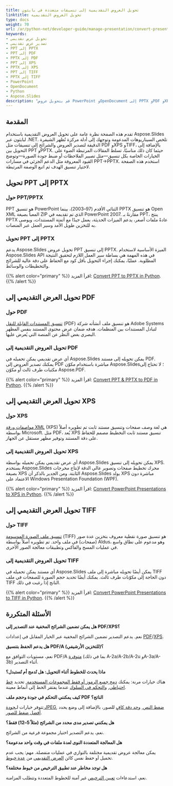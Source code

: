```yaml
---
title: تحويل العروض التقديمية إلى تنسيقات متعددة في بايثون
linktitle: تحويل العروض التقديمية
type: docs
weight: 70
url: /ar/python-net/developer-guide/manage-presentation/convert-presentation/
keywords:
- تحويل عرض تقديمي
- تصدير عرض تقديمي
- PPT إلى PPTX
- PPT إلى PDF
- PPTX إلى PDF
- PPT إلى XPS
- PPTX إلى XPS
- PPT إلى TIFF
- PPTX إلى TIFF
- PowerPoint
- OpenDocument
- Python
- Aspose.Slides
description: "قم بتحويل عروض PowerPoint وOpenDocument إلى PPTX وPDF وXPS وTIFF وأكثر باستخدام Aspose.Slides لبايثون عبر .NET. تحويل بسيط وعالي الجودة."
---
```


## **المقدمة**

تقدم هذه الصفحة نظرة عامة على تحويل العروض التقديمية باستخدام Aspose.Slides لبايثون عبر .NET. تلخص السيناريوهات المدعومة وتوجهك إلى أدلة مركزة تُظهر الشيفرة الدقيقة لتصدير العروض والشرائح إلى تنسيقات مثل PDF وXPS وTIFF، بالإضافة إلى التحويل بين PPT وPPTX. حيثما كان ذلك مناسبًا، تسلط المقالات المرتبطة الضوء على الخيارات الخاصة بكل تنسيق—مثل تصيير الملاحظات أو ضبط جودة الصورة—وتوضح القيود المعروفة مثل الدعم الجزئي في مسارات PPT→PPTX. استخدم هذه الصفحة لاختيار تنسيق الهدف ثم اتبع الوصفة المرتبطة.

## **تحويل PPT إلى PPTX**

### **حول PPT/PPTX**

PPT هو تنسيق PowerPoint الثنائي الأقدم (97–2003)، بينما PPTX هو تنسيق Open XML المعبأ بصيغة ZIP الذي تم تقديمه في PowerPoint 2007. مقارنةً بـ PPT، ينتج PPTX عادةً ملفات أصغر، يدعم الميزات الحديثة، يعمل جيدًا مع أتمتة المستندات، ويوصى به للتخزين طويل الأمد وسير العمل عبر المنصات.

### **تحويل PPT إلى PPTX**

يدعم Aspose.Slides تحويل عروض PPT إلى تنسيق PPTX. الميزة الأساسية لاستخدام Aspose.Slides API في هذه المهمة هي بساطة سير العمل اللازم لتحقيق النتيجة المطلوبة. عمليًا، يمكنك إجراء التحويل بأقل كود مع الحفاظ على دقة عالية للشرائح والتخطيطات والوسائط.

{{% alert color="primary" %}}
اقرأ المزيد: [Convert PPT to PPTX in Python](/slides/ar/python-net/convert-ppt-to-pptx/).
{{% /alert %}}

## **تحويل العرض التقديمي إلى PDF**

### **حول PDF**

[تنسيق المستندات القابلة للنقل](https://en.wikipedia.org/wiki/PDF) (PDF) هو تنسيق ملف أنشأته شركة Adobe Systems لتبادل المستندات بين المنظمات. هدفه ضمان عرض محتوى المستند بنفس المظهر البصري بغض النظر عن المنصة التي يُعرض عليها.

### **تحويل العروض التقديمية إلى PDF**

أي عرض تقديمي يمكن تحميله في Aspose.Slides يمكن تحويله إلى مستند PDF. يمكنك تصدير العروض إلى PDF مباشرة باستخدام مكوّن Aspose.Slides؛ لا تحتاج إلى مكتبات طرف ثالث أو مكوّن Aspose.PDF.

{{% alert color="primary" %}}
اقرأ المزيد: [Convert PPT & PPTX to PDF in Python](/slides/ar/python-net/convert-powerpoint-to-pdf/).
{{% /alert %}}

## **تحويل العرض التقديمي إلى XPS**

### **حول XPS**

[مواصفات ورقة XML](https://en.wikipedia.org/wiki/Open_XML_Paper_Specification) (XPS) هي لغة وصف صفحات وتنسيق مستند ثابت تم تطويره أصلاً بواسطة Microsoft. مثل PDF، يُعد XPS تنسيق مستند ثابت التخطيط مصمم للحفاظ على دقة المستند وتوفير مظهر مستقل عن الجهاز.

### **تحويل العروض التقديمية إلى XPS**

أي عرض تقديمي يمكن تحميله بواسطة Aspose.Slides يمكن تحويله إلى تنسيق XPS. يستخدم Aspose.Slides محرك تخطيط صفحات وتصوير عالي الدقة لإنتاج مخرجات بصيغة XPS الثابتة. ومن الجدير بالذكر أن Aspose.Slides يولد XPS مباشرة دون الاعتماد على Windows Presentation Foundation (WPF).

{{% alert color="primary" %}}
اقرأ المزيد: [Convert PowerPoint Presentations to XPS in Python](/slides/ar/python-net/convert-powerpoint-to-xps/).
{{% /alert %}}

## **تحويل العرض التقديمي إلى TIFF**

### **حول TIFF**

[تنسيق ملف الصورة الموسومة](https://en.wikipedia.org/wiki/TIFF) (TIFF) هو تنسيق صورة نقطية معروف بتخزين عدة صور (صفحات) في ملف واحد. تم تطويره أصلاً بواسطة Aldus، وهو مدعوم على نطاق واسع في عمليات المسح والفاكس وتطبيقات معالجة الصور الأخرى.

### **تحويل العروض التقديمية إلى TIFF**

أي مستند يمكن تحميله في Aspose.Slides يمكن أيضًا تحويله مباشرة إلى ملف TIFF دون الحاجة إلى مكوّنات طرف ثالث. يمكنك أيضًا تحديد حجم الصورة للصفحات في ملف TIFF الناتج إذا رغبت في ذلك.

{{% alert color="primary" %}}
اقرأ المزيد: [Convert PowerPoint Presentations to TIFF in Python](/slides/ar/python-net/convert-powerpoint-to-tiff/).
{{% /alert %}}

## **الأسئلة المتكررة**

**هل يمكن تضمين الشرائح المخفية عند التصدير إلى PDF/XPS؟**

نعم. يدعم التصدير تضمين الشرائح المخفية عبر الخيار المقابل في إعدادات [PDF](https://reference.aspose.com/slides/python-net/aspose.slides.export/pdfoptions/show_hidden_slides/)/[XPS](https://reference.aspose.com/slides/python-net/aspose.slides.export/xpsoptions/show_hidden_slides/).

**هل يدعم الحفظ بتنسيق PDF/A (للتخزين الأرشيفي)؟**

نعم، مستويات التوافق مع PDF/A [متوفرة](https://reference.aspose.com/slides/python-net/aspose.slides.export/pdfcompliance/) (بما في ذلك A-2a/A-2b/A-2u وA-3a/A-3b) أثناء التصدير.

**ماذا يحدث للخطوط أثناء التحويل: هل تُدمج أم تُستبدل؟**

هناك خيارات مرنة: يمكنك [دمج جميع الرموز أو فقط المجموعات المستخدمة](/slides/ar/python-net/embedded-font/), تحديد [خط احتياطي](/slides/ar/python-net/fallback-font/), و[التحكم في السلوك](/slides/ar/python-net/font-substitution/) عندما يفتقر الخط إلى أنماط معينة.

**كيف يمكنني التحكم في جودة وحجم ملف PDF الناتج؟**

تتوفر خيارات لـ[جودة JPEG](https://reference.aspose.com/slides/python-net/aspose.slides.export/pdfoptions/jpeg_quality/), [ضغط النص](https://reference.aspose.com/slides/python-net/aspose.slides.export/pdfoptions/text_compression/), و[حد دقة كافٍ](https://reference.aspose.com/slides/python-net/aspose.slides.export/pdfoptions/sufficient_resolution/) للصور، بالإضافة إلى وضع يحدد [أفضل ضغط للصور](https://reference.aspose.com/slides/python-net/aspose.slides.export/pdfoptions/best_images_compression_ratio/).

**هل يمكنني تصدير مدى محدد من الشرائح (مثلاً 5–12) فقط؟**

نعم، يدعم التصدير اختيار مجموعة فرعية من الشرائح.

**هل المعالجة المتعددة النوى لعدة ملفات في وقت واحد مدعومة؟**

يمكن معالجة عروض تقديمية مختلفة بالتوازي في عمليات منفصلة. مهم: يجب عدم تحميل أو حفظ نفس كائن [العرض التقديمي](https://reference.aspose.com/slides/python-net/aspose.slides/presentation/) من [عدة خيوط](/slides/ar/python-net/multithreading/).

**هل توجد مخاطر عند تطبيق الترخيص من خيوط مختلفة؟**

نعم، استدعاءات [تعيين الترخيص](/slides/ar/python-net/licensing/) غير آمنة للخطوط المتعددة وتتطلب المزامنة.